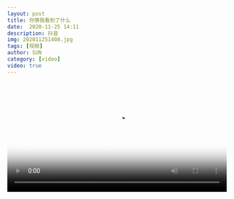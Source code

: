 ```yaml
---
layout: post
title: 你猜我看到了什么
date:  2020-11-25 14:11
description: 抖音
img: 202011251408.jpg
tags: [视频]
author: SUN
category: [video]
video: true
---
```

<video controls loop preload="auto" poster="/assets/img/202011251408.jpg" width="100%" src="https://img.xnan.top/%E5%B8%85%E5%93%A5%E8%A7%86%E9%A2%91/SUN/%E4%BD%A0%E7%8C%9C%E6%88%91%E7%9C%8B%E5%88%B0%E4%BA%86%E4%BB%80%E4%B9%88.mp4"></video>
     

